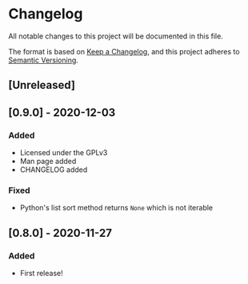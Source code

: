 # Changelog
All notable changes to this project will be documented in this file.

The format is based on [Keep a Changelog](https://keepachangelog.com/en/1.0.0/),
and this project adheres to [Semantic Versioning](https://semver.org/spec/v2.0.0.html).

## [Unreleased]

## [0.9.0] - 2020-12-03
### Added
- Licensed under the GPLv3
- Man page added
- CHANGELOG added

### Fixed
- Python's list sort method returns `None` which is not iterable

## [0.8.0] - 2020-11-27
### Added
- First release!
